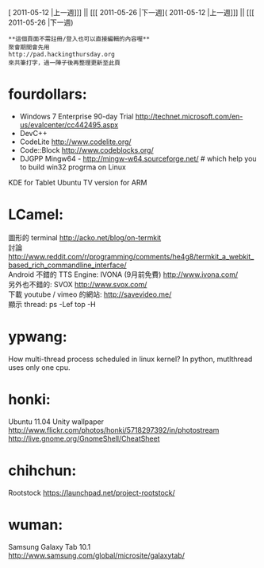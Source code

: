 [ 2011-05-12 |上一週]]] || [[[ 2011-05-26 |下一週]( 2011-05-12 |上一週]]] || [[[ 2011-05-26 |下一週)




    **這個頁面不需註冊/登入也可以直接編輯的內容喔**
    聚會期間會先用 
    http://pad.hackingthursday.org
    來共筆打字，過一陣子後再整理更新至此頁


# fourdollars:

 * Windows 7 Enterprise 90-day Trial
   <http://technet.microsoft.com/en-us/evalcenter/cc442495.aspx>  
 * DevC++
 * CodeLite <http://www.codelite.org/>  
 * Code::Block <http://www.codeblocks.org/>  
 * DJGPP
Mingw64 - <http://mingw-w64.sourceforge.net/>   # which help you to build win32 progrma on Linux

KDE for Tablet
Ubuntu TV version for ARM 

# LCamel:

圖形的 terminal
<http://acko.net/blog/on-termkit>  
討論 <http://www.reddit.com/r/programming/comments/he4g8/termkit_a_webkit_based_rich_commandline_interface/>  
Android 不錯的 TTS Engine: IVONA (9月前免費) <http://www.ivona.com/>  
另外也不錯的: SVOX <http://www.svox.com/>  
下載 youtube / vimeo 的網站:
<http://savevideo.me/>  
顯示 thread:
ps -Lef
top -H

# ypwang:

How multi-thread process scheduled in linux kernel?
In python, mutlthread uses only one cpu.

# honki:

Ubuntu 11.04 Unity wallpaper
<http://www.flickr.com/photos/honki/5718297392/in/photostream>  
<http://live.gnome.org/GnomeShell/CheatSheet>  

# chihchun:

Rootstock <https://launchpad.net/project-rootstock/>  

# wuman:

Samsung Galaxy Tab 10.1 <http://www.samsung.com/global/microsite/galaxytab/>  